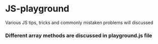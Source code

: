 # JS-playground
Various JS tips, tricks and commonly mistaken problems will discussed 

### Different array methods are discussed in playground.js file
